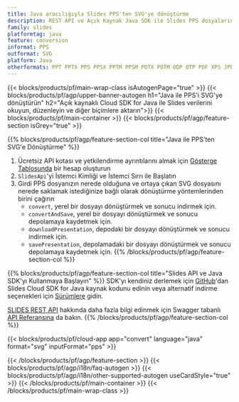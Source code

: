 ```yaml
---
title: Java aracılığıyla Slides PPS'ten SVG'ye dönüştürme
description: REST API ve Açık Kaynak Java SDK ile Slides PPS dosyalarını Oluşturun, Düzenleyin veya SVG'ye Dönüştürün
family: slides
platformtag: java
feature: conversion
informat: PPS
outformat: SVG
platform: Java
otherformats: PPT PPTX PPS PPSX PPTM PPSM POTX POTM ODP OTP PDF XPS JPEG PNG BMP TIFF HTML SWF HTML5 GIF XAML MD MPEG4
---
```


{{< blocks/products/pf/main-wrap-class isAutogenPage="true" >}}
{{< blocks/products/pf/agp/upper-banner-autogen h1="Java ile PPS'i SVG'ye dönüştürün" h2="Açık kaynaklı Cloud SDK for Java ile Slides verilerini okuyun, düzenleyin ve diğer biçimlere aktarın">}}
{{< blocks/products/pf/main-container >}}
{{< blocks/products/pf/agp/feature-section isGrey="true" >}}

{{% blocks/products/pf/agp/feature-section-col title="Java ile PPS'ten SVG'e Dönüştürme" %}}
1. Ücretsiz API kotası ve yetkilendirme ayrıntılarını almak için <a href="https://dashboard.aspose.cloud/">Gösterge Tablosunda</a> bir hesap oluşturun
1. ```SlidesApi```'yi İstemci Kimliği ve İstemci Sırrı ile Başlatın
1. Girdi PPS dosyanızın nerede olduğuna ve ortaya çıkan SVG dosyasını nerede saklamak istediğinize bağlı olarak dönüştürme yöntemlerinden birini çağırın
    - ```convert```, yerel bir dosyayı dönüştürmek ve sonucu indirmek için.
    - ```convertAndSave```, yerel bir dosyayı dönüştürmek ve sonucu depolamaya kaydetmek için.
    - ```downloadPresentation```, depodaki bir dosyayı dönüştürmek ve sonucu indirmek için.
    - ```savePresentation```, depolamadaki bir dosyayı dönüştürmek ve sonucu depolamaya kaydetmek için.
{{% /blocks/products/pf/agp/feature-section-col %}}

{{% blocks/products/pf/agp/feature-section-col title="Slides API ve Java SDK'yı Kullanmaya Başlayın" %}}
SDK'yı kendiniz derlemek için [GitHub](https://github.com/aspose-slides-cloud/aspose-slides-cloud-java)'dan Slides Cloud SDK for Java kaynak kodunu edinin veya alternatif indirme seçenekleri için [Sürümlere](https://releases.aspose.cloud/) gidin.

[SLIDES REST API](https://products.aspose.cloud/slides/curl/) hakkında daha fazla bilgi edinmek için Swagger tabanlı [API Referansına](https://apireference.aspose.cloud/slides/) da bakın.
{{% /blocks/products/pf/agp/feature-section-col %}}

{{< blocks/products/pf/cloud-app app="convert" language="java" format="svg" inputFormat="pps" >}}

{{< /blocks/products/pf/agp/feature-section >}}
{{< blocks/products/pf/agp/i18n/faq-autogen >}}
{{< blocks/products/pf/agp/i18n/other-supported-autogen useCardStyle="true" >}}
{{< /blocks/products/pf/main-container >}}
{{< /blocks/products/pf/main-wrap-class >}}